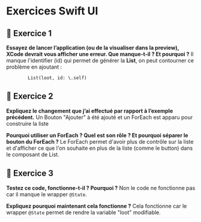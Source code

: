 #  Exercices Swift UI

## 🔧 Exercice 1

**Essayez de lancer l’application (ou de la visualiser dans la preview), XCode devrait vous afficher une erreur. Que manque-t-il ? Et pourquoi ?**
Il manque l'identifier (id) qui permet de générer la **List**, on peut contourner ce problème en ajoutant :
```
        List(loot, id: \.self)
```

## 🔧 Exercice 2
**Expliquez le changement que j’ai effectué par rapport à l’exemple précédent.**
Un Bouton "Ajouter" à été ajouté et un ForEach est apparu pour construire la liste

**Pourquoi utiliser un ForEach ? Quel est son rôle ? Et pourquoi séparer le bouton du ForEach ?**
Le ForEach permet d'avoir plus de contrôle sur la liste et d'afficher ce que l'on souhaite en plus de la liste (comme le button) dans le composant de List.


## 🔧 Exercice 3

**Testez ce code, fonctionne-t-il ? Pourquoi ?**
Non le code ne fonctionne pas car il manque le wrapper `@State`.

**Expliquez pourquoi maintenant cela fonctionne ?**
Cela fonctionne car le wrapper `@State` permet de rendre la variable "loot" modifiable.

